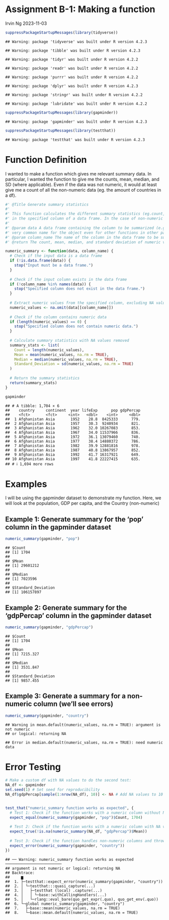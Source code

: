 Assignment B-1: Making a function
================
Irvin Ng
2023-11-03

``` r
suppressPackageStartupMessages(library(tidyverse))
```

    ## Warning: package 'tidyverse' was built under R version 4.2.3

    ## Warning: package 'tibble' was built under R version 4.2.3

    ## Warning: package 'tidyr' was built under R version 4.2.2

    ## Warning: package 'readr' was built under R version 4.2.2

    ## Warning: package 'purrr' was built under R version 4.2.2

    ## Warning: package 'dplyr' was built under R version 4.2.3

    ## Warning: package 'stringr' was built under R version 4.2.2

    ## Warning: package 'lubridate' was built under R version 4.2.2

``` r
suppressPackageStartupMessages(library(gapminder))
```

    ## Warning: package 'gapminder' was built under R version 4.2.3

``` r
suppressPackageStartupMessages(library(testthat))
```

    ## Warning: package 'testthat' was built under R version 4.2.3

# Function Definition

I wanted to make a function which gives me relevant summary data. In
particular, I wanted the function to give me the counts, mean, median,
and SD (where applicable). Even if the data was not numeric, it would at
least give me a count of all the non-numeric data (eg. the amount of
countries in a df).

``` r
#' @Title Generate summary statistics
#'
#' This function calculates the different summary statistics (eg.count, mean, median, and standard deviation) of numeric values
#' in the specified column of a data frame. In the case of non-numeric values, it would at least get counts.
#'
#' @param data A data frame containing the column to be summarized (e.g., gapminder dataset). I named this data because it seems to be a 
#' very common name for the object even for other functions in other packages.
#' @param column_name The name of the column in the data frame to be summarized.
#' @return The count, mean, median, and standard deviation of numeric values.

numeric_summary <- function(data, column_name) {
  # Check if the input data is a data frame
  if (!is.data.frame(data)) {
    stop("Input must be a data frame.")
  }
  
  # Check if the input column exists in the data frame
  if (!column_name %in% names(data)) {
    stop("Specified column does not exist in the data frame.")
  }
  
  # Extract numeric values from the specified column, excluding NA values
  numeric_values <- na.omit(data[[column_name]])
  
  # Check if the column contains numeric data
  if (length(numeric_values) == 0) {
    stop("Specified column does not contain numeric data.")
  }
  
  # Calculate summary statistics with NA values removed
  summary_stats <- list(
    Count = length(numeric_values),
    Mean = mean(numeric_values, na.rm = TRUE),
    Median = median(numeric_values, na.rm = TRUE),
    Standard_Deviation = sd(numeric_values, na.rm = TRUE)
  )
  
  # Return the summary statistics
  return(summary_stats)
}

gapminder
```

    ## # A tibble: 1,704 × 6
    ##    country     continent  year lifeExp      pop gdpPercap
    ##    <fct>       <fct>     <int>   <dbl>    <int>     <dbl>
    ##  1 Afghanistan Asia       1952    28.8  8425333      779.
    ##  2 Afghanistan Asia       1957    30.3  9240934      821.
    ##  3 Afghanistan Asia       1962    32.0 10267083      853.
    ##  4 Afghanistan Asia       1967    34.0 11537966      836.
    ##  5 Afghanistan Asia       1972    36.1 13079460      740.
    ##  6 Afghanistan Asia       1977    38.4 14880372      786.
    ##  7 Afghanistan Asia       1982    39.9 12881816      978.
    ##  8 Afghanistan Asia       1987    40.8 13867957      852.
    ##  9 Afghanistan Asia       1992    41.7 16317921      649.
    ## 10 Afghanistan Asia       1997    41.8 22227415      635.
    ## # ℹ 1,694 more rows

# Examples

I will be using the gapminder dataset to demonstrate my function. Here,
we will look at the population, GDP per capita, and the Country
(non-numeric)

## Example 1: Generate summary for the ‘pop’ column in the gapminder dataset

``` r
numeric_summary(gapminder, "pop")
```

    ## $Count
    ## [1] 1704
    ## 
    ## $Mean
    ## [1] 29601212
    ## 
    ## $Median
    ## [1] 7023596
    ## 
    ## $Standard_Deviation
    ## [1] 106157897

## Example 2: Generate summary for the ‘gdpPercap’ column in the gapminder dataset

``` r
numeric_summary(gapminder, "gdpPercap")
```

    ## $Count
    ## [1] 1704
    ## 
    ## $Mean
    ## [1] 7215.327
    ## 
    ## $Median
    ## [1] 3531.847
    ## 
    ## $Standard_Deviation
    ## [1] 9857.455

## Example 3: Generate a summary for a non-numeric column (we’ll see errors)

``` r
numeric_summary(gapminder, "country")
```

    ## Warning in mean.default(numeric_values, na.rm = TRUE): argument is not numeric
    ## or logical: returning NA

    ## Error in median.default(numeric_values, na.rm = TRUE): need numeric data

# Error Testing

``` r
# Make a custom df with NA values to do the second test:
NA_df <- gapminder
set.seed(1) # Set seed for reproducibility
NA_df$gdpPercap[sample(1:nrow(NA_df), 10)] <- NA # Add NA values to 10 random rows


test_that("numeric_summary function works as expected", {
  # Test 1: Check if the function works with a numeric column without NA values
  expect_equal(numeric_summary(gapminder, "pop")$Count, 1704)
  
  # Test 2: Check if the function works with a numeric column with NA values
  expect_true(!is.na(numeric_summary(NA_df, "gdpPercap")$Mean))
  
  # Test 3: Check if the function handles non-numeric columns and throws an error
  expect_error(numeric_summary(gapminder, "country"))
})
```

    ## ── Warning: numeric_summary function works as expected ─────────────────────────
    ## argument is not numeric or logical: returning NA
    ## Backtrace:
    ##     ▆
    ##  1. ├─testthat::expect_error(numeric_summary(gapminder, "country"))
    ##  2. │ └─testthat:::quasi_capture(...)
    ##  3. │   ├─testthat (local) .capture(...)
    ##  4. │   │ └─base::withCallingHandlers(...)
    ##  5. │   └─rlang::eval_bare(quo_get_expr(.quo), quo_get_env(.quo))
    ##  6. └─global numeric_summary(gapminder, "country")
    ##  7.   ├─base::mean(numeric_values, na.rm = TRUE)
    ##  8.   └─base::mean.default(numeric_values, na.rm = TRUE)
